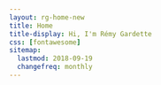 ```yaml
---
layout: rg-home-new
title: Home
title-display: Hi, I'm Rémy Gardette
css: [fontawesome]
sitemap:
  lastmod: 2018-09-19
  changefreq: monthly
---
```

